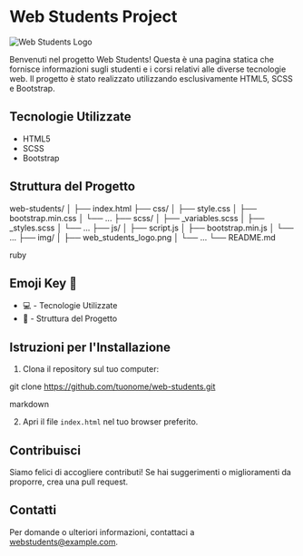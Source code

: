 # Web Students Project

![Web Students Logo](web_students_logo.png)

Benvenuti nel progetto Web Students! Questa è una pagina statica che fornisce informazioni sugli studenti e i corsi relativi alle diverse tecnologie web. Il progetto è stato realizzato utilizzando esclusivamente HTML5, SCSS e Bootstrap.

## Tecnologie Utilizzate
- HTML5
- SCSS
- Bootstrap

## Struttura del Progetto

web-students/
│
├── index.html
├── css/
│ ├── style.css
│ ├── bootstrap.min.css
│ └── ...
├── scss/
│ ├── _variables.scss
│ ├── _styles.scss
│ └── ...
├── js/
│ ├── script.js
│ ├── bootstrap.min.js
│ └── ...
├── img/
│ ├── web_students_logo.png
│ └── ...
└── README.md

ruby


## Emoji Key 🚀
- :computer: - Tecnologie Utilizzate
- :file_folder: - Struttura del Progetto

## Istruzioni per l'Installazione
1. Clona il repository sul tuo computer:

git clone https://github.com/tuonome/web-students.git

markdown


2. Apri il file `index.html` nel tuo browser preferito.

## Contribuisci
Siamo felici di accogliere contributi! Se hai suggerimenti o miglioramenti da proporre, crea una pull request.

## Contatti
Per domande o ulteriori informazioni, contattaci a webstudents@example.com.
